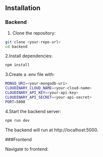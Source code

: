 ## Installation

### Backend

1. Clone the repository:

```bash
git clone <your-repo-url>
cd backend
```
2.Install dependencies:
```bash
npm install
```
3.Create a .env file with:
```bash
MONGO_URI=<your-mongodb-uri>
CLOUDINARY_CLOUD_NAME=<your-cloud-name>
CLOUDINARY_API_KEY=<your-api-key>
CLOUDINARY_API_SECRET=<your-api-secret>
PORT=5000
```
4.Start the backend server:
```bash
npm run dev
```
The backend will run at http://localhost:5000.

###Frontend

Navigate to frontend:
